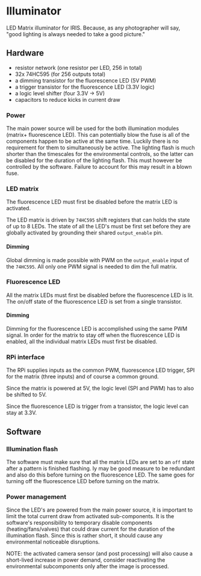 # Illuminator
LED Matrix illuminator for IRIS. Because, as any photographer will say, "good lighting is always needed to take a good picture."

## Hardware
- resistor network (one resistor per LED, 256 in total)
- 32x 74HC595 (for 256 outputs total)
- a dimming transistor for the fluorescence LED (5V PWM)
- a trigger transistor for the fluorescence LED (3.3V logic)
- a logic level shifter (four 3.3V -> 5V)
- capacitors to reduce kicks in current draw


### Power
The main power source will be used for the both illumination modules (matrix+ fluorescence LED). This can potentially blow the fuse is all of the components happen to be active at the same time. Luckily there is no requirement for them to simultaneously be active. The lighting flash is much shorter than the timescales for the environmental controls, so the latter can be disabled for the duration of the lighting flash. This must however be controlled by the software. Failure to account for this may result in a blown fuse.

### LED matrix
The fluorescence LED must first be disabled before the matrix LED is activated.

The LED matrix is driven by `74HC595` shift registers that can holds the state of up to 8 LEDs. The state of all the LED's must be first set before they are globally activated by grounding their shared `output_enable` pin.

#### Dimming
Global dimming is made possible with PWM on the `output_enable` input of the `74HC595`. All only one PWM signal is needed to dim the full matrix.

### Fluorescence LED
All the matrix LEDs must first be disabled before the fluorescence LED is lit.
The on/off state of the fluorescence LED is set from a single transistor.

#### Dimming
Dimming for the fluorescence LED is accomplished using the same PWM signal. In order for the matrix to stay off when the fluorescence LED is enabled, all the individual matrix LEDs must first be disabled.


### RPi interface
The RPi supplies inputs as the common PWM, fluorescence LED trigger, SPI for the matrix (three inputs) and of course a common ground.

Since the matrix is powered at 5V, the logic level (SPI and PWM) has to also be  shifted to 5V.

Since the fluorescence LED is trigger from a transistor, the logic level can stay at 3.3V.


## Software

### Illumination flash

The software must make sure that all the matrix LEDs are set to an `off` state after a pattern is finished flashing.
Iy may be good measure to be redundant and also do this before turning on the fluorescence LED.
The same goes for turning off the fluorescence LED before turning on the matrix.

### Power management

Since the LED's are powered from the main power source,
it is important to limit the total current draw from activated sub-components.
It is the software's responsibility to temporary disable components (heating/fans/valves) that could draw current for the duration of the illumination flash. Since this is rather short, it should cause any environmental noticeable disruptions.

NOTE: the activated camera sensor (and post processing) will also cause a short-lived increase in power demand, consider reactivating the environmental subcomponents only after the image is processed.
